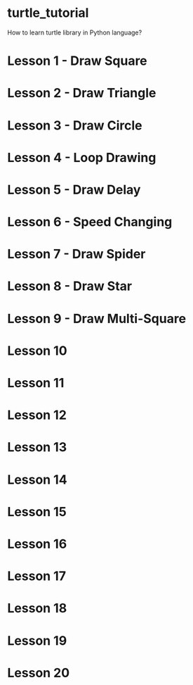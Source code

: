 # turtle_tutorial
How to learn turtle library in Python language?

# Lesson 1 - Draw Square

# Lesson 2 - Draw Triangle

# Lesson 3 - Draw Circle

# Lesson 4 - Loop Drawing

# Lesson 5 - Draw Delay

# Lesson 6 - Speed Changing

# Lesson 7 - Draw Spider

# Lesson 8 - Draw Star

# Lesson 9 - Draw Multi-Square

# Lesson 10

# Lesson 11

# Lesson 12

# Lesson 13

# Lesson 14

# Lesson 15

# Lesson 16
# Lesson 17
# Lesson 18
# Lesson 19
# Lesson 20
